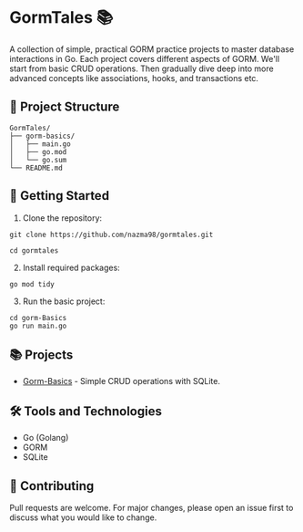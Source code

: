 # GormTales 📚

A collection of simple, practical GORM practice projects to master database interactions in Go. Each project covers different aspects of GORM. We'll start from basic CRUD operations. Then gradually dive deep into more advanced concepts like associations, hooks, and transactions etc.

## 📁 Project Structure
```
GormTales/
├── gorm-basics/
│   ├── main.go
│   ├── go.mod
│   └── go.sum
└── README.md
```
## 🚀 Getting Started

1. Clone the repository:
```
git clone https://github.com/nazma98/gormtales.git

cd gormtales
```
2. Install required packages:
```
go mod tidy
```

3. Run the basic project:
```
cd gorm-Basics
go run main.go
```

## 📚 Projects

- [Gorm-Basics](https://github.com/nazma98/gorm-tales/tree/main/gorm-basics) - Simple CRUD operations with SQLite.

<!-- Project2-Relationships - One-to-one, one-to-many, and many-to-many relationships.

Project3-Transactions - Handling transactions and rollbacks. -->

## 🛠️ Tools and Technologies

- Go (Golang)
- GORM
- SQLite 

## 🤝 Contributing

Pull requests are welcome. For major changes, please open an issue first to discuss what you would like to change.
